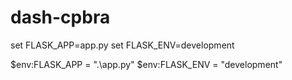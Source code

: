 # dash-cpbra
set FLASK_APP=app.py
set FLASK_ENV=development

$env:FLASK_APP = ".\app.py"
$env:FLASK_ENV = "development"
